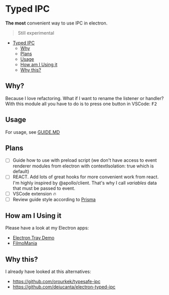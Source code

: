 # Typed IPC

**The most** convenient way to use IPC in electron.

> Still experimental

- [Typed IPC](#typed-ipc)
  - [Why](#why)
  - [Plans](#plans)
  - [Usage](#usage)
  - [How am I Using it](#how-am-i-using-it)
  - [Why this?](#why-this)

## Why?

Because I love refactoring. What if I want to rename the listener or handler? With this module all you have to do is to press one button in VSCode: <kbd>F2</kbd>

## Usage

For usage, see [GUIDE.MD](./GUIDE.MD)

## Plans

- [ ] Guide how to use with preload script (we don't have access to event renderer modules from electron with contextIsolation: true which is default)
- [ ] REACT. Add lots of great hooks for more convenient work from react. I'm highly inspired by @apollo/client. That's why I call *variables* data that must be passed to event.
- [ ] VSCode extension :fire:
- [ ] Review guide style according to [Prisma](https://www.prisma.io/docs/about/style-guide)

## How am I Using it

Please have a look at my Electron apps:
- [Electron Tray Demo](https://github.com/zardoy/electron-tray-demo/search?q="typed-ipc")
- [FilmoMania](https://github.com/zardoy/filmomania-public/search?q="typed-ipc")
<!-- - [advanced-youtube-downloader](https://github.com/zardoy/advanced-youtube-downloader/search?q="typed-ipc") -->

## Why this?

I already have looked at this alternatives:

- https://github.com/orourkek/typesafe-ipc
- https://github.com/deiucanta/electron-typed-ipc

<!-- TODO -->

<!-- what is renderer, main process (side) -->

<!-- write comprehensive guide (and that handlers always takes precedence) -->